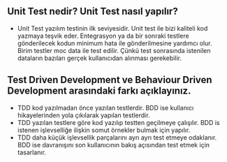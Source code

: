 
## Unit Test nedir? Unit Test nasıl yapılır?
- Unit Test yazılım testinin ilk seviyesidir. Unit test ile bizi kaliteli kod yazmaya teşvik eder. Entegrasyon ya da bir sonraki testlere gönderilecek kodun minimum hata ile gönderilmesine yardımcı olur. Birim testler moc data ile test edilir. Çünkü test sonrasında istenilen dataların bazıları gerçek kullanıcıdan alınması gerekebilir. 


## Test Driven Development ve Behaviour Driven Development arasındaki farkı açıklayınız.

- TDD kod yazılmadan önce yazılan testlerdir. BDD ise kullanıcı hikayelerinden yola çıkılarak yapılan testlerdir.
- TDD yazılan testlere göre kod yazılıp testten geçilmeye çalışılır. BDD is istenen işlevselliğe ilişkin somut örnekler bulmak için yapılır.
- TDD daha küçük işlevsellik parçalarını ayrı ayrı test etmeye odaklanır. BDD ise davranışını son kullanıcının bakış açısından test etmek için tasarlanır.
